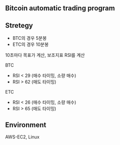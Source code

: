 ## Bitcoin automatic trading program

## Stretegy
- BTC의 경우 5분봉
- ETC의 경우 10분봉
  
10초마다 목표가 계산, 보조지표 RSI를 계산

BTC
- RSI < 29
  (매수 타이밍, 소량 매수)
- RSI > 62
  (매도 타이밍)

ETC
- RSI < 26
  (매수 타이밍, 소량 매수)
- RSI > 65
  (매도 타이밍)
 
## Environment
AWS-EC2, Linux
